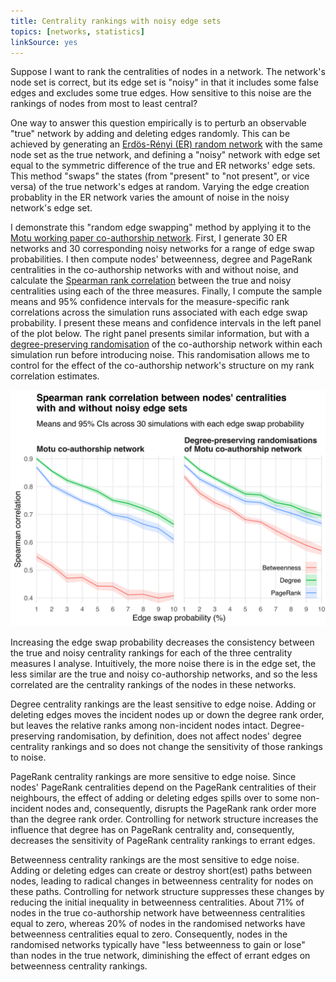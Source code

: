 ```yaml
---
title: Centrality rankings with noisy edge sets
topics: [networks, statistics]
linkSource: yes
---
```


Suppose I want to rank the centralities of nodes in a network.
The network's node set is correct, but its edge set is "noisy" in that it includes some false edges and excludes some true edges.
How sensitive to this noise are the rankings of nodes from most to least central?

One way to answer this question empirically is to perturb an observable "true" network by adding and deleting edges randomly.
This can be achieved by generating an [Erdös-Rényi (ER) random network](https://en.wikipedia.org/wiki/Erd%C5%91s%E2%80%93R%C3%A9nyi_model) with the same node set as the true network, and defining a "noisy" network with edge set equal to the symmetric difference of the true and ER networks' edge sets.
This method "swaps" the states (from "present" to "not present", or vice versa) of the true network's edges at random.
Varying the edge creation probablity in the ER network varies the amount of noise in the noisy network's edge set.

I demonstrate this "random edge swapping" method by applying it to the [Motu working paper co-authorship network](/blog/coauthorship-networks-motu/).
First, I generate 30 ER networks and 30 corresponding noisy networks for a range of edge swap probabilities.
I then compute nodes' betweenness, degree and PageRank centralities in the co-authorship networks with and without noise, and calculate the [Spearman rank correlation](https://en.wikipedia.org/wiki/Spearman%27s_rank_correlation_coefficient) between the true and noisy centralities using each of the three measures.
Finally, I compute the sample means and 95% confidence intervals for the measure-specific rank correlations across the simulation runs associated with each edge swap probability.
I present these means and confidence intervals in the left panel of the plot below.
The right panel presents similar information, but with a [degree-preserving randomisation](https://en.wikipedia.org/wiki/Degree-preserving_randomization) of the co-authorship network within each simulation run before introducing noise.
This randomisation allows me to control for the effect of the co-authorship network's structure on my rank correlation estimates.

![](figures/correlations-1.svg)

Increasing the edge swap probability decreases the consistency between the true and noisy centrality rankings for each of the three centrality measures I analyse.
Intuitively, the more noise there is in the edge set, the less similar are the true and noisy co-authorship networks, and so the less correlated are the centrality rankings of the nodes in these networks.

Degree centrality rankings are the least sensitive to edge noise.
Adding or deleting edges moves the incident nodes up or down the degree rank order, but leaves the relative ranks among non-incident nodes intact.
Degree-preserving randomisation, by definition, does not affect nodes' degree centrality rankings and so does not change the sensitivity of those rankings to noise.

PageRank centrality rankings are more sensitive to edge noise.
Since nodes' PageRank centralities depend on the PageRank centralities of their neighbours, the effect of adding or deleting edges spills over to some non-incident nodes and, consequently, disrupts the PageRank rank order more than the degree rank order.
Controlling for network structure increases the influence that degree has on PageRank centrality and, consequently, decreases the sensitivity of PageRank centrality rankings to errant edges.

Betweenness centrality rankings are the most sensitive to edge noise.
Adding or deleting edges can create or destroy short(est) paths between nodes, leading to radical changes in betweenness centrality for nodes on these paths.
Controlling for network structure suppresses these changes by reducing the initial inequality in betweenness centralities.
About 71% of nodes in the true co-authorship network have betweenness centralities equal to zero, whereas 20% of nodes in the randomised networks have betweenness centralities equal to zero.
Consequently, nodes in the randomised networks typically have "less betweenness to gain or lose" than nodes in the true network, diminishing the effect of errant edges on betweenness centrality rankings.

